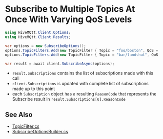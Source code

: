 # Subscribe to Multiple Topics At Once With Varying QoS Levels

```csharp
using HiveMQtt.Client.Options;
using HiveMQtt.Client.Results;

var options = new SubscribeOptions();
options.TopicFilters.Add(new TopicFilter { Topic = "foo/boston", QoS = QualityOfService.AtLeastOnceDelivery });
options.TopicFilters.Add(new TopicFilter { Topic = "bar/landshut", QoS = QualityOfService.AtMostOnceDelivery });

var result = await client.SubscribeAsync(options);
```

* `result.Subscriptions` contains the list of subscriptions made with this call
* `client.Subscriptions` is updated with complete list of subscriptions made up to this point
* each `Subscription` object has a resulting `ReasonCode` that represents the Subscribe result in `result.Subscriptions[0].ReasonCode`

## See Also

* [TopicFilter.cs](https://github.com/hivemq/hivemq-mqtt-client-dotnet/blob/main/Source/HiveMQtt/MQTT5/Types/TopicFilter.cs)
* [SubscribeOptionsBuilder.cs](https://github.com/hivemq/hivemq-mqtt-client-dotnet/blob/main/Source/HiveMQtt/Client/SubscribeOptionsBuilder.cs)
